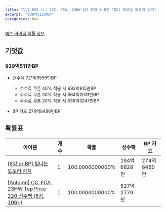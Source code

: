 ```yaml
---
title: "\\| SSS \\| [CC, FCA, 23HW 5강 확정 + 8강 기회] 최고급 도토리 상자"
excerpt: "939억511만BP"
categories: box
---
```

[넥슨 아이템 확률 정보](http://iteminfo.nexon.com/probability/fco?sn=7709)

## 기댓값
### 939억511만BP
- 선수팩 721억9599만BP
  - 수수료 쿠폰 40% 적용 시 693억815만BP
  - 수수료 쿠폰 30% 적용 시 664억2031만BP
  - 수수료 쿠폰 20% 적용 시 635억3247만BP

- BP 카드 274억8480만BP

## 확률표

|아이템|개수|확률|선수팩|BP 카드|
|---|---|---|---|---|
|[[8강 or BP] 빛나는 도토리 상자](/box/7710)|1|100.0000000000%|194억6828만|274억8480만|
|[[Autumn] CC, FCA, 23HW Top Price 220 선수팩 (5강, 106+)](/player/7693)|1|100.0000000000%|527억2770만||
